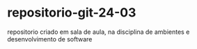 # repositorio-git-24-03
repositorio criado em sala de aula, na disciplina de ambientes e desenvolvimento de software
